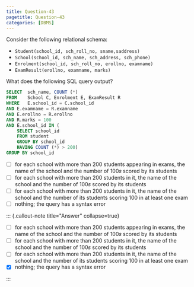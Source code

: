 ```yaml
---
title: Question-43
pagetitle: Question-43
categories: [DBMS]
---
```


Consider the following relational schema:

* `Student(school_id, sch_roll_no, sname,saddress)`
* `School(school_id, sch_name, sch_address, sch_phone)`
* `Enrolment(school_id, sch_roll_no, erollno, examname)`
* `ExamResult(erollno, examname, marks)`

What does the following SQL query output?

```sql
SELECT	sch_name, COUNT (*)
FROM	School C, Enrolment E, ExamResult R
WHERE	E.school_id = C.school_id
AND E.examname = R.examname 
AND E.erollno = R.erollno
AND R.marks = 100 
AND E.school_id IN (
    SELECT school_id
    FROM student
    GROUP BY school_id
    HAVING COUNT (*) > 200)
GROUP BY school_id
```


- [ ] for each school with more than 200 students appearing in exams, the name of the school and the number of 100𝑠 scored by its students   
- [ ] for each school with more than 200 students in it, the name of the school and the number of 100𝑠 scored by its students  
- [ ] for each school with more than 200 students in it, the name of the school and the number of its students scoring 100 in at least one exam   
- [ ] nothing; the query has a syntax error

::: {.callout-note title="Answer" collapse=true}

- [ ] for each school with more than 200 students appearing in exams, the name of the school and the number of 100𝑠 scored by its students   
- [ ] for each school with more than 200 students in it, the name of the school and the number of 100𝑠 scored by its students  
- [ ] for each school with more than 200 students in it, the name of the school and the number of its students scoring 100 in at least one exam   
- [x] nothing; the query has a syntax error

:::

